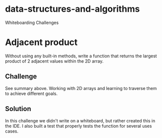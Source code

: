# data-structures-and-algorithms
Whiteboarding Challenges

# Adjacent product
Without using any built-in methods, write a function that returns the largest product of 2 adjacent values within the 2D array.

## Challenge
See summary above. Working with 2D arrays and learning to traverse them to achieve different goals.

## Solution
In this challenge we didn't write on a whiteboard, but rather created this in the IDE.
I also built a test that properly tests the function for several uses cases.

